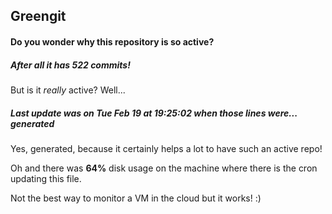 ## Greengit

#### Do you wonder why this repository is so active?

##### After all it has 522 commits!

But is it *really* active? Well...

##### Last update was on Tue Feb 19 at 19:25:02 when those lines were... generated

Yes, generated, because it certainly helps a lot to have such an active repo!

Oh and there was **64%** disk usage on the machine
where there is the cron updating this file.

Not the best way to monitor a VM in the cloud but it works! :)
